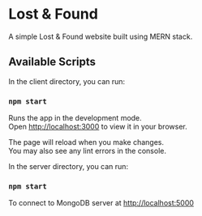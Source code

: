 # Lost & Found

A simple Lost & Found website built using MERN stack.

## Available Scripts

In the client directory, you can run:

### `npm start`

Runs the app in the development mode.\
Open [http://localhost:3000](http://localhost:3000) to view it in your browser.

The page will reload when you make changes.\
You may also see any lint errors in the console.


In the server directory, you can run:

### `npm start`

To connect to MongoDB server at [http://localhost:5000](http://localhost:5000)
